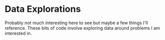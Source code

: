 # Data Explorations

Probably not much interesting here to see but maybe a few things I'll
reference.  These bits of code involve exploring data around problems
I am interested in.